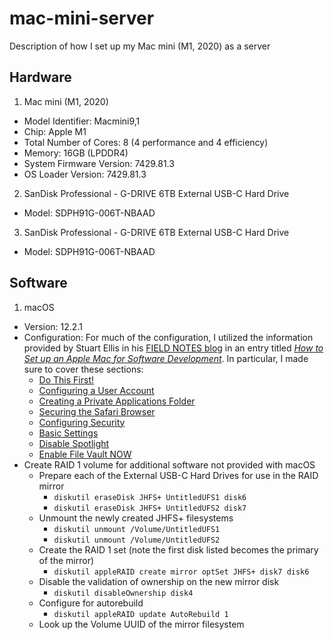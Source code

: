 # mac-mini-server
Description of how I set up my Mac mini (M1, 2020) as a server

## Hardware

1. Mac mini (M1, 2020)
  * Model Identifier: Macmini9,1
  * Chip: Apple M1
  * Total Number of Cores: 8 (4 performance and 4 efficiency)
  * Memory: 16GB (LPDDR4)
  * System Firmware Version: 7429.81.3
  * OS Loader Version: 7429.81.3
2. SanDisk Professional - G-DRIVE 6TB External USB-C Hard Drive
  * Model: SDPH91G-006T-NBAAD
3. SanDisk Professional - G-DRIVE 6TB External USB-C Hard Drive
  * Model: SDPH91G-006T-NBAAD

## Software

1. macOS
  * Version: 12.2.1
  * Configuration:
    For much of the configuration, I utilized the information provided by Stuart Ellis in his [FIELD NOTES blog](https://www.stuartellis.name) in an entry titled [*How to Set up an Apple Mac for Software Development*](https://www.stuartellis.name/articles/mac-setup/#configuring-a-user-account).  In particular, I made sure to cover these sections:
    * [Do This First!](https://www.stuartellis.name/articles/mac-setup/#do-this-first)
    * [Configuring a User Account](https://www.stuartellis.name/articles/mac-setup/#configuring-a-user-account)
    * [Creating a Private Applications Folder](https://www.stuartellis.name/articles/mac-setup/#creating-a-private-applications-folder)
    * [Securing the Safari Browser](https://www.stuartellis.name/articles/mac-setup/#securing-the-safari-browser)
    * [Configuring Security](https://www.stuartellis.name/articles/mac-setup/#configuring-security)
    * [Basic Settings](https://www.stuartellis.name/articles/mac-setup/#basic-settings)
    * [Disable Spotlight](https://www.stuartellis.name/articles/mac-setup/#disable-spotlight)
    * [Enable File Vault NOW](https://www.stuartellis.name/articles/mac-setup/#enable-file-vault-now)
  * Create RAID 1 volume for additional software not provided with macOS
    * Prepare each of the External USB-C Hard Drives for use in the RAID mirror
      - `diskutil eraseDisk JHFS+ UntitledUFS1 disk6`
      - `diskutil eraseDisk JHFS+ UntitledUFS2 disk7`
    * Unmount the newly created JHFS+ filesystems
      - `diskutil unmount /Volume/UntitledUFS1`
      - `diskutil unmount /Volume/UntitledUFS2`
    * Create the RAID 1 set (note the first disk listed becomes the primary of the mirror)
      - `diskutil appleRAID create mirror optSet JHFS+ disk7 disk6`
    * Disable the validation of ownership on the new mirror disk
      - `diskutil disableOwnership disk4`
    * Configure for autorebuild
      - `diskutil appleRAID update AutoRebuild 1`
    * Look up the Volume UUID of the mirror filesystem
   